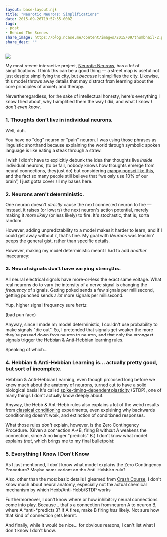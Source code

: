 ```yaml
---
layout: base-layout.njk
title: "Neurotic Neurons: Simplifications"
date: 2015-09-26T19:57:55.000Z
tags:
- post
- Behind The Scenes
share_image: https://blog.ncase.me/content/images/2015/09/thumbnail-2.png
share_desc: ""
---
```


![](/content/images/2015/09/thumbnail-1.png)

My most recent interactive project, [Neurotic Neurons](http://ncase.me/neurons), has a _lot_ of simplifications. I think this can be a good thing — a street map is useful not just despite simplifying the city, but _because_ it simplifies the city. Likewise, this model throws away details that may distract from learning about the core principles of anxiety and therapy.

Nevertheregardless, for the sake of intellectual honesty, here's everything I know I lied about, why I simplified them the way I did, and what I know _I don't even know_.

### 1\. Thoughts don’t live in individual neurons.

Well, duh.

You have no "dog" neuron or "pain" neuron. I was using those phrases as linguistic shorthand because explaining the world through symbolic spoken language is like eating a steak through a straw.

I wish I didn't have to explicitly debunk the idea that thoughts live _inside_ individual neurons, (to be fair, nobody knows how thoughts emerge from neural connections, they just do) but considering [crappy popsci like this](http://www.telegraph.co.uk/news/celebritynews/3276569/Jennifer-Aniston-neuron-shows-how-we-react-to-celebrity-faces.html), and the fact so many people still believe that “we only use 10% of our brain”, I just gotta cover all my bases here.

### 2\. Neurons aren't deterministic.

One neuron doesn't _directly_ cause the next connected neuron to fire — instead, it raises (or lowers) the next neuron's action potential, merely making it _more likely_ (or less likely) to fire. It's stochastic, that is, sorta random.

However, adding unpredictability to a model makes it harder to learn, and if I could get away without it, that's fine. My goal with _Neurons_ was teachin' peeps the general gist, rather than specific details.

However, making my model deterministic meant I had to add _another_ inaccuracy:

### 3\. Neural signals don't have varying strengths.

All neural electrical signals have more-or-less the exact same voltage. What real neurons do to vary the intensity of a nerve signal is changing the _frequency_ of signals. Getting poked sends a few signals per millisecond, getting punched sends a _lot_ more signals per millisecond.

Yup, higher signal frequency sure _hertz._

(bad pun face)

Anyway, since I made my model deterministic, I couldn't use probability to make signals "die out". So, I pretended that signals get weaker the more they're passed down from neuron to neuron, and that only the _strongest_ signals trigger the Hebbian & Anti-Hebbian learning rules.

Speaking of which...

### 4\. Hebbian & Anti-Hebbian Learning is... actually pretty good, but sort of incomplete.

Hebbian & Anti-Hebbian Learning, even though proposed long before we knew much about the anatomy of neurons, turned out to have a solid biological basis! It's called [spike-timing-dependent plasticity](https://en.wikipedia.org/wiki/Spike-timing-dependent_plasticity) (STDP), one of many things I don't actually know deeply about.

Anyway, the Hebb & Anti-Hebb rules also explains a lot of the weird results from [classical conditioning](https://en.wikipedia.org/wiki/Classical_conditioning) experiments, even explaining why backwards conditioning doesn't work, and extinction of conditioned responses.

What those rules _don't_ explain, however, is the Zero Contingency Procedure. (Given a connection A→B, firing B without A weakens the connection, since A no longer "predicts" B.) I don't know what model explains _that_, which brings me to my final bulletpoint:

### 5\. Everything I Know I Don't Know

As I just mentioned, I don't know what model explains the Zero Contingency Procedure? Maybe some variant on the Anti-Hebbian rule?

Also, other than the most basic details I gleamed from [Crash Course](https://www.youtube.com/watch?v=qPix_X-9t7E), I don't know much about neural anatomy, especially not the actual chemical mechanism by which Hebb/Anti-Hebb/STDP works.

Furthermoreover, I don't know where or how inhibitory neural connections come into play. Because... that's a connection from neuron A to neuron B, where A \*anti-\*predicts B? If A fires, make B firing _less_ likely. Not sure how that kind of connection gets learnt.

And finally, while it would be nice... for obvious reasons, I can't list what I don't know I don't know.